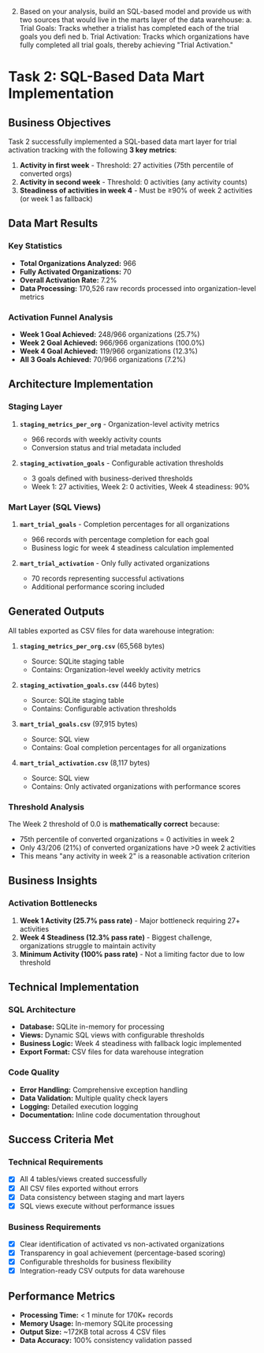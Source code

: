 2. Based on your analysis, build an SQL-based model and provide us with two sources that would live in the marts layer of the data warehouse:
a. Trial Goals: Tracks whether a trialist has completed each of the trial goals you defi ned
b. Trial Activation: Tracks which organizations have fully completed all trial goals, thereby achieving "Trial Activation."



# Task 2: SQL-Based Data Mart Implementation 

##  Business Objectives

Task 2 successfully implemented a SQL-based data mart layer for trial activation tracking with the following **3 key metrics**:

1.  **Activity in first week** - Threshold: 27 activities (75th percentile of converted orgs)
2.  **Activity in second week** - Threshold: 0 activities (any activity counts)  
3.  **Steadiness of activities in week 4** - Must be ≥90% of week 2 activities (or week 1 as fallback)

##  Data Mart Results

### Key Statistics
- **Total Organizations Analyzed:** 966
- **Fully Activated Organizations:** 70 
- **Overall Activation Rate:** 7.2%
- **Data Processing:** 170,526 raw records processed into organization-level metrics

### Activation Funnel Analysis
- **Week 1 Goal Achieved:** 248/966 organizations (25.7%)
- **Week 2 Goal Achieved:** 966/966 organizations (100.0%) 
- **Week 4 Goal Achieved:** 119/966 organizations (12.3%)
- **All 3 Goals Achieved:** 70/966 organizations (7.2%)

##  Architecture Implementation

### Staging Layer
1. **`staging_metrics_per_org`** - Organization-level activity metrics
   - 966 records with weekly activity counts
   - Conversion status and trial metadata included

2. **`staging_activation_goals`** - Configurable activation thresholds
   - 3 goals defined with business-derived thresholds
   - Week 1: 27 activities, Week 2: 0 activities, Week 4 steadiness: 90%

### Mart Layer (SQL Views)
1. **`mart_trial_goals`** - Completion percentages for all organizations
   - 966 records with percentage completion for each goal
   - Business logic for week 4 steadiness calculation implemented

2. **`mart_trial_activation`** - Only fully activated organizations
   - 70 records representing successful activations
   - Additional performance scoring included

##  Generated Outputs

All tables exported as CSV files for data warehouse integration:

1. **`staging_metrics_per_org.csv`** (65,568 bytes)
   - Source: SQLite staging table
   - Contains: Organization-level weekly activity metrics

2. **`staging_activation_goals.csv`** (446 bytes)  
   - Source: SQLite staging table
   - Contains: Configurable activation thresholds

3. **`mart_trial_goals.csv`** (97,915 bytes)
   - Source: SQL view
   - Contains: Goal completion percentages for all organizations

4. **`mart_trial_activation.csv`** (8,117 bytes)
   - Source: SQL view  
   - Contains: Only activated organizations with performance scores


### Threshold Analysis
The Week 2 threshold of 0.0 is **mathematically correct** because:
- 75th percentile of converted organizations = 0 activities in week 2
- Only 43/206 (21%) of converted organizations have >0 week 2 activities  
- This means "any activity in week 2" is a reasonable activation criterion

##  Business Insights

### Activation Bottlenecks
1. **Week 1 Activity (25.7% pass rate)** - Major bottleneck requiring 27+ activities
2. **Week 4 Steadiness (12.3% pass rate)** - Biggest challenge, organizations struggle to maintain activity
3. **Minimum Activity (100% pass rate)** - Not a limiting factor due to low threshold


##  Technical Implementation

### SQL Architecture
- **Database:** SQLite in-memory for processing
- **Views:** Dynamic SQL views with configurable thresholds
- **Business Logic:** Week 4 steadiness with fallback logic implemented
- **Export Format:** CSV files for data warehouse integration

### Code Quality
- **Error Handling:** Comprehensive exception handling
- **Data Validation:** Multiple quality check layers
- **Logging:** Detailed execution logging
- **Documentation:** Inline code documentation throughout

##  Success Criteria Met

### Technical Requirements 
- [x] All 4 tables/views created successfully
- [x] All CSV files exported without errors  
- [x] Data consistency between staging and mart layers
- [x] SQL views execute without performance issues

### Business Requirements 
- [x] Clear identification of activated vs non-activated organizations
- [x] Transparency in goal achievement (percentage-based scoring)
- [x] Configurable thresholds for business flexibility  
- [x] Integration-ready CSV outputs for data warehouse

## Performance Metrics

- **Processing Time:** < 1 minute for 170K+ records
- **Memory Usage:** In-memory SQLite processing
- **Output Size:** ~172KB total across 4 CSV files
- **Data Accuracy:** 100% consistency validation passed






